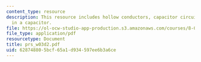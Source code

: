 ```yaml
---
content_type: resource
description: This resource includes hollow conductors, capacitor circuit and dielectric
  in a capacitor.
file: https://ol-ocw-studio-app-production.s3.amazonaws.com/courses/8-02t-electricity-and-magnetism-spring-2005/628748805bcf65a1d934597ee6b3a6ce_prs_w03d2.pdf
file_type: application/pdf
resourcetype: Document
title: prs_w03d2.pdf
uid: 62874880-5bcf-65a1-d934-597ee6b3a6ce
---
```

